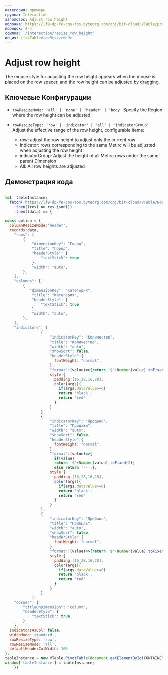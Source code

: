 ```yaml
---
категория: примеры
группа: Interaction
заголовок: Adjust row height
обложка: https://lf9-dp-fe-cms-tos.byteorg.com/obj/bit-cloud/VTable/preview/row-height-resize.gif
порядок: 4-4
ссылка: '/interaction/resize_row_height'
опция: ListTable#rowResizeMode
---
```


# Adjust row height

The mouse style for adjusting the row height appears when the mouse is placed on the row spacer, and the row height can be adjusted by dragging.

## Ключевые Конфигурации

*   `rowResizeMode: 'all' | 'none' | 'header' | 'body'` Specify the Region where the row height can be adjusted
*   `rowResizeType: 'row' | 'indicator' | 'all' | 'indicatorGroup'` Adjust the effective range of the row height, configurable items:

    *   row: adjust the row height to adjust only the current row
    *   Indicator: rows corresponding to the same Metirc will be adjusted when adjusting the row height
    *   indicatorGroup: Adjust the height of all Metirc rows under the same parent Dimension
    *   All: All row heights are adjusted

## Демонстрация кода

```javascript livedemo template=vtable

let  tableInstance;
  fetch('https://lf9-dp-fe-cms-tos.byteorg.com/obj/bit-cloud/VTable/North_American_Superstore_Pivot_data.json')
    .then((res) => res.json())
    .then((data) => {

const option = {
  columnResizeMode:'header',
  records:data,
    "rows": [
        {
            "dimensionKey": "Город",
            "title": "Город",
            "headerStyle": {
                "textStick": true
            },
            "width": "auto",
        },
    ],
    "columns": [
        {
           "dimensionKey": "Категория",
            "title": "Категория",
            "headerStyle": {
                "textStick": true
            },
            "width": "auto",
        },
    ],
    "indicators": [
                {
                    "indicatorKey": "Количество",
                    "title": "Количество",
                    "width": "auto",
                    "showSort": false,
                    "headerStyle":{
                      fontWeight: "normal",
                    },
                    "format":(value)=>{return '$'+Number(value).toFixed(2)},
                    style:{
                      padding:[16,28,16,28],
                      color(args){
                        if(args.dataValue>=0)
                        return 'black';
                        return 'red'
                      }
                    }
                },
                {
                    "indicatorKey": "Продажи",
                    "title": "Продажи",
                    "width": "auto",
                    "showSort": false,
                    "headerStyle":{
                      fontWeight: "normal",
                    },
                    "format":(value)=>{ 
                      if(value)
                      return '$'+Number(value).toFixed(2);
                      else return '--';},
                    style:{
                      padding:[16,28,16,28],
                      color(args){
                        if(args.dataValue>=0)
                        return 'black';
                        return 'red'
                      }
                    }
                },
                {
                    "indicatorKey": "Прибыль",
                    "title": "Прибыль",
                    "width": "auto",
                    "showSort": false,
                    "headerStyle":{
                      fontWeight: "normal",
                    },
                    "format":(value)=>{return '$'+Number(value).toFixed(2)},
                    style:{
                      padding:[16,28,16,28],
                      color(args){
                        if(args.dataValue>=0)
                        return 'black';
                        return 'red'
                      }
                    }
                }
            ],
    "corner": {
        "titleOnDimension": "column",
        "headerStyle": {
            "textStick": true
        }
    },
  indicatorsAsCol: false,
  widthMode:'standard',
  rowResizeType: 'row',
  rowResizeMode: 'all',
  defaultHeaderColWidth: 100
};
tableInstance = new VTable.PivotTable(document.getElementById(CONTAINER_ID),option);
window['tableInstance'] = tableInstance;
    })
```
